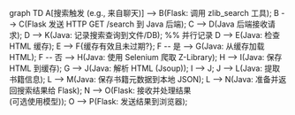 graph TD
    A[搜索触发 (e.g., 来自聊天)] --> B(Flask: 调用 zlib_search 工具);
    B --> C(Flask 发送 HTTP GET /search 到 Java 后端);
    C --> D(Java 后端接收请求);
    D --> K(Java: 记录搜索查询到文件/DB); %% 并行记录
    D --> E(Java: 检查 HTML 缓存);
    E --> F{缓存有效且未过期?};
    F -- 是 --> G(Java: 从缓存加载 HTML);
    F -- 否 --> H(Java: 使用 Selenium 爬取 Z-Library);
    H --> I(Java: 保存 HTML 到缓存);
    G --> J(Java: 解析 HTML (Jsoup));
    I --> J;
    J --> L(Java: 提取书籍信息);
    L --> M(Java: 保存书籍元数据到本地 JSON);
    L --> N(Java: 准备并返回搜索结果给 Flask);
    N --> O(Flask: 接收并处理结果<br/>(可选使用模型));
    O --> P(Flask: 发送结果到浏览器);